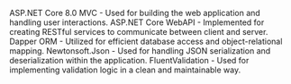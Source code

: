 ASP.NET Core 8.0 MVC - Used for building the web application and handling user interactions.
ASP.NET Core WebAPI - Implemented for creating RESTful services to communicate between client and server.
Dapper ORM - Utilized for efficient database access and object-relational mapping.
Newtonsoft.Json - Used for handling JSON serialization and deserialization within the application.
FluentValidation - Used for implementing validation logic in a clean and maintainable way.
